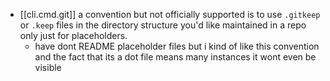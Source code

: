 

- [[cli.cmd.git]] a convention but not officially supported is to use `.gitkeep` or `.keep` files in the directory structure you'd like maintained in a repo only just for placeholders.
  - have dont README placeholder files but i kind of like this convention and the fact that its a dot file means many instances it wont even be visible
